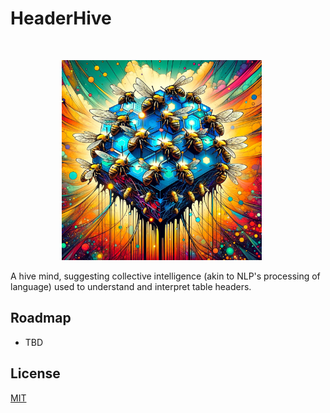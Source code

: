 
# HeaderHive
<img src="https://badgen.net/badge/status/Under Development/red?icon=lgtm" alt=""></a>

<p align="center">
  <img width="320" height="320" src="artwork/logo.png" alt="Material Bread logo" style="margin-right:20px;">
</p>


A hive mind, suggesting collective intelligence (akin to NLP's processing of language) used to understand and interpret table headers.


## Roadmap

- TBD


## License

[MIT](https://choosealicense.com/licenses/mit/)

